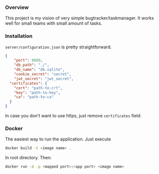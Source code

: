### Overview
This project is my vision of very simple bugtracker/taskmanager. It works well for small teams with small amount of tasks.

### Installation
`server/configuration.json` is pretty straightforward.

```json
{
	"port": 8080,
	"db_path": "./",
	"db_name": "db.sqlite",
	"cookie_secret": "secret",
	"jwt_secret": "jwt_secret",
  "certificates": {
    "cert": "path-to-crt",
    "key": "path-to-key",
    "ca": "path-to-ca"
  }
}
```

In case you don't want to use https, just remove `certificates` field.

### Docker
The easiest way to run the application. Just execute
```bash
docker build -t <image name> .
```

In root directory. Then:
```bash
docker run -d -p <mapped port>:<app port> <image name>
```
